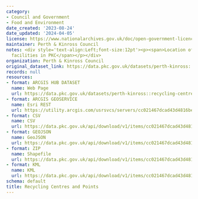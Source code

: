 ```yaml
---
category:
- Council and Government
- Food and Environment
date_created: '2023-08-24'
date_updated: '2024-04-05'
license: https://www.nationalarchives.gov.uk/doc/open-government-licence/version/3/
maintainer: Perth & Kinross Council
notes: <div style='text-align:Left;font-size:12pt'><p><span>Location of Council recycling
  facilities in PKC</span></p></div>
organization: Perth & Kinross Council
original_dataset_link: https://data.pkc.gov.uk/datasets/perth-kinross::recycling-centres-and-points
records: null
resources:
- format: ARCGIS HUB DATASET
  name: Web Page
  url: https://data.pkc.gov.uk/datasets/perth-kinross::recycling-centres-and-points
- format: ARCGIS GEOSERVICE
  name: Esri REST
  url: https://utility.arcgis.com/usrsvcs/servers/cc021467dcad43d4816bef3d369e7505/rest/services/Recycle_Centres_and_Points/FeatureServer/28
- format: CSV
  name: CSV
  url: https://data.pkc.gov.uk/api/download/v1/items/cc021467dcad43d4816bef3d369e7505/csv?layers=28
- format: GEOJSON
  name: GeoJSON
  url: https://data.pkc.gov.uk/api/download/v1/items/cc021467dcad43d4816bef3d369e7505/geojson?layers=28
- format: ZIP
  name: Shapefile
  url: https://data.pkc.gov.uk/api/download/v1/items/cc021467dcad43d4816bef3d369e7505/shapefile?layers=28
- format: KML
  name: KML
  url: https://data.pkc.gov.uk/api/download/v1/items/cc021467dcad43d4816bef3d369e7505/kml?layers=28
schema: default
title: Recycling Centres and Points
---
```

